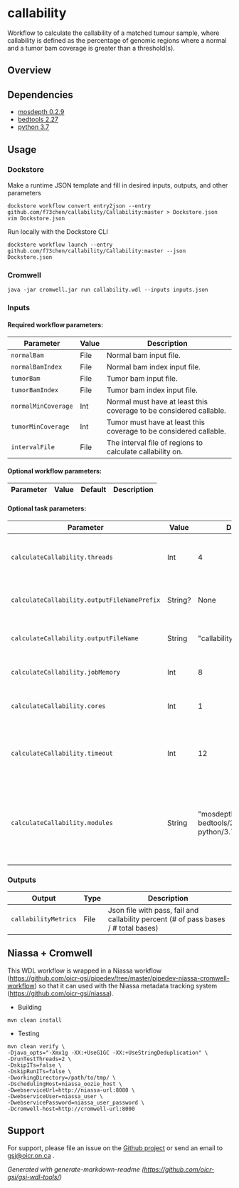 # callability

Workflow to calculate the callability of a matched tumour sample, where callability is defined as the percentage of genomic regions where a normal and a tumor bam coverage is greater than a threshold(s).

## Overview

## Dependencies

* [mosdepth 0.2.9](https://github.com/brentp/mosdepth)
* [bedtools 2.27](https://bedtools.readthedocs.io/en/latest/)
* [python 3.7](https://www.python.org)


## Usage

### Dockstore
Make a runtime JSON template and fill in desired inputs, outputs, and other parameters
```
dockstore workflow convert entry2json --entry github.com/f73chen/callability/Callability:master > Dockstore.json
vim Dockstore.json
```
Run locally with the Dockstore CLI
```
dockstore workflow launch --entry github.com/f73chen/callability/Callability:master --json Dockstore.json
```

### Cromwell
```
java -jar cromwell.jar run callability.wdl --inputs inputs.json
```

### Inputs

#### Required workflow parameters:
Parameter|Value|Description
---|---|---
`normalBam`|File|Normal bam input file.
`normalBamIndex`|File|Normal bam index input file.
`tumorBam`|File|Tumor bam input file.
`tumorBamIndex`|File|Tumor bam index input file.
`normalMinCoverage`|Int|Normal must have at least this coverage to be considered callable.
`tumorMinCoverage`|Int|Tumor must have at least this coverage to be considered callable.
`intervalFile`|File|The interval file of regions to calculate callability on.


#### Optional workflow parameters:
Parameter|Value|Default|Description
---|---|---|---


#### Optional task parameters:
Parameter|Value|Default|Description
---|---|---|---
`calculateCallability.threads`|Int|4|The number of threads to run mosdepth with.
`calculateCallability.outputFileNamePrefix`|String?|None|Output files will be prefixed with this.
`calculateCallability.outputFileName`|String|"callability_metrics.json"|Output callability metrics file name.
`calculateCallability.jobMemory`|Int|8|Memory allocated to job (in GB).
`calculateCallability.cores`|Int|1|The number of cores to allocate to the job.
`calculateCallability.timeout`|Int|12|Maximum amount of time (in hours) the task can run for.
`calculateCallability.modules`|String|"mosdepth/0.2.9 bedtools/2.27 python/3.7"|Environment module name and version to load (space separated) before command execution.


### Outputs

Output | Type | Description
---|---|---
`callabilityMetrics`|File|Json file with pass, fail and callability percent (# of pass bases / # total bases)


## Niassa + Cromwell

This WDL workflow is wrapped in a Niassa workflow (https://github.com/oicr-gsi/pipedev/tree/master/pipedev-niassa-cromwell-workflow) so that it can used with the Niassa metadata tracking system (https://github.com/oicr-gsi/niassa).

* Building
```
mvn clean install
```

* Testing
```
mvn clean verify \
-Djava_opts="-Xmx1g -XX:+UseG1GC -XX:+UseStringDeduplication" \
-DrunTestThreads=2 \
-DskipITs=false \
-DskipRunITs=false \
-DworkingDirectory=/path/to/tmp/ \
-DschedulingHost=niassa_oozie_host \
-DwebserviceUrl=http://niassa-url:8080 \
-DwebserviceUser=niassa_user \
-DwebservicePassword=niassa_user_password \
-Dcromwell-host=http://cromwell-url:8000
```

## Support

For support, please file an issue on the [Github project](https://github.com/oicr-gsi) or send an email to gsi@oicr.on.ca .

_Generated with generate-markdown-readme (https://github.com/oicr-gsi/gsi-wdl-tools/)_
